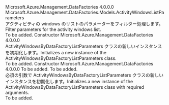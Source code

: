 <Type Name="ActivityWindowsByDataFactoryListParameters" FullName="Microsoft.Azure.Management.DataFactories.Models.ActivityWindowsByDataFactoryListParameters">
  <TypeSignature Language="C#" Value="public class ActivityWindowsByDataFactoryListParameters : Microsoft.Azure.Management.DataFactories.Models.ActivityWindowsListParameters" />
  <TypeSignature Language="ILAsm" Value=".class public auto ansi beforefieldinit ActivityWindowsByDataFactoryListParameters extends Microsoft.Azure.Management.DataFactories.Models.ActivityWindowsListParameters" />
  <TypeSignature Language="DocId" Value="T:Microsoft.Azure.Management.DataFactories.Models.ActivityWindowsByDataFactoryListParameters" />
  <TypeSignature Language="VB.NET" Value="Public Class ActivityWindowsByDataFactoryListParameters&#xA;Inherits ActivityWindowsListParameters" />
  <TypeSignature Language="F#" Value="type ActivityWindowsByDataFactoryListParameters = class&#xA;    inherit ActivityWindowsListParameters" />
  <AssemblyInfo>
    <AssemblyName>Microsoft.Azure.Management.DataFactories</AssemblyName>
    <AssemblyVersion>4.0.0.0</AssemblyVersion>
  </AssemblyInfo>
  <Base>
    <BaseTypeName>Microsoft.Azure.Management.DataFactories.Models.ActivityWindowsListParameters</BaseTypeName>
  </Base>
  <Interfaces />
  <Docs>
    <summary>
            <span data-ttu-id="baf79-101">アクティビティの windows のリストのパラメーターをフィルター処理します。</span><span class="sxs-lookup"><span data-stu-id="baf79-101">Filter parameters for the activity windows list.</span></span>
            </summary>
    <remarks>To be added.</remarks>
  </Docs>
  <Members>
    <Member MemberName=".ctor">
      <MemberSignature Language="C#" Value="public ActivityWindowsByDataFactoryListParameters ();" />
      <MemberSignature Language="ILAsm" Value=".method public hidebysig specialname rtspecialname instance void .ctor() cil managed" />
      <MemberSignature Language="DocId" Value="M:Microsoft.Azure.Management.DataFactories.Models.ActivityWindowsByDataFactoryListParameters.#ctor" />
      <MemberSignature Language="VB.NET" Value="Public Sub New ()" />
      <MemberType>Constructor</MemberType>
      <AssemblyInfo>
        <AssemblyName>Microsoft.Azure.Management.DataFactories</AssemblyName>
        <AssemblyVersion>4.0.0.0</AssemblyVersion>
      </AssemblyInfo>
      <Parameters />
      <Docs>
        <summary>
            <span data-ttu-id="baf79-102">ActivityWindowsByDataFactoryListParameters クラスの新しいインスタンスを初期化します。</span><span class="sxs-lookup"><span data-stu-id="baf79-102">Initializes a new instance of the ActivityWindowsByDataFactoryListParameters class.</span></span>
            </summary>
        <remarks>To be added.</remarks>
      </Docs>
    </Member>
    <Member MemberName=".ctor">
      <MemberSignature Language="C#" Value="public ActivityWindowsByDataFactoryListParameters (string resourceGroupName, string dataFactoryName);" />
      <MemberSignature Language="ILAsm" Value=".method public hidebysig specialname rtspecialname instance void .ctor(string resourceGroupName, string dataFactoryName) cil managed" />
      <MemberSignature Language="DocId" Value="M:Microsoft.Azure.Management.DataFactories.Models.ActivityWindowsByDataFactoryListParameters.#ctor(System.String,System.String)" />
      <MemberSignature Language="VB.NET" Value="Public Sub New (resourceGroupName As String, dataFactoryName As String)" />
      <MemberSignature Language="F#" Value="new Microsoft.Azure.Management.DataFactories.Models.ActivityWindowsByDataFactoryListParameters : string * string -&gt; Microsoft.Azure.Management.DataFactories.Models.ActivityWindowsByDataFactoryListParameters" Usage="new Microsoft.Azure.Management.DataFactories.Models.ActivityWindowsByDataFactoryListParameters (resourceGroupName, dataFactoryName)" />
      <MemberType>Constructor</MemberType>
      <AssemblyInfo>
        <AssemblyName>Microsoft.Azure.Management.DataFactories</AssemblyName>
        <AssemblyVersion>4.0.0.0</AssemblyVersion>
      </AssemblyInfo>
      <Parameters>
        <Parameter Name="resourceGroupName" Type="System.String" />
        <Parameter Name="dataFactoryName" Type="System.String" />
      </Parameters>
      <Docs>
        <param name="resourceGroupName">To be added.</param>
        <param name="dataFactoryName">To be added.</param>
        <summary>
            <span data-ttu-id="baf79-103">必須の引数で ActivityWindowsByDataFactoryListParameters クラスの新しいインスタンスを初期化します。</span><span class="sxs-lookup"><span data-stu-id="baf79-103">Initializes a new instance of the ActivityWindowsByDataFactoryListParameters class with required arguments.</span></span>
            </summary>
        <remarks>To be added.</remarks>
      </Docs>
    </Member>
  </Members>
</Type>